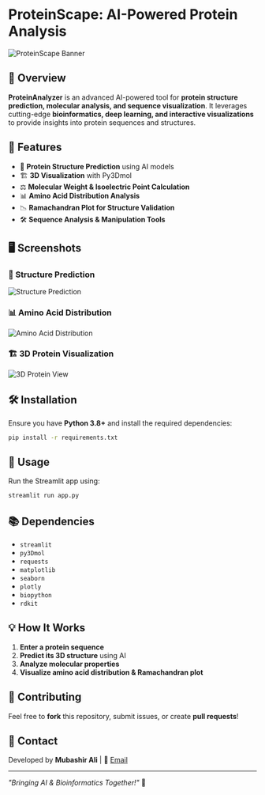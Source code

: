 # ProteinScape: AI-Powered Protein Analysis

![ProteinScape Banner](logo.jpg)

## 🚀 Overview
**ProteinAnalyzer** is an advanced AI-powered tool for **protein structure prediction, molecular analysis, and sequence visualization**. It leverages cutting-edge **bioinformatics, deep learning, and interactive visualizations** to provide insights into protein sequences and structures.

## 🎯 Features
- 🔬 **Protein Structure Prediction** using AI models
- 🏗 **3D Visualization** with Py3Dmol
- ⚖ **Molecular Weight & Isoelectric Point Calculation**
- 📊 **Amino Acid Distribution Analysis**
- 📉 **Ramachandran Plot for Structure Validation**
- 🛠 **Sequence Analysis & Manipulation Tools**

## 🖥️ Screenshots

### 🔬 Structure Prediction
![Structure Prediction](img2.png)

### 📊 Amino Acid Distribution
![Amino Acid Distribution](img1.png)

### 🏗 3D Protein Visualization
![3D Protein View](img3.png)

## 🛠 Installation
Ensure you have **Python 3.8+** and install the required dependencies:

```bash
pip install -r requirements.txt
```

## 🚀 Usage
Run the Streamlit app using:

```bash
streamlit run app.py
```

## 📚 Dependencies
- `streamlit`
- `py3Dmol`
- `requests`
- `matplotlib`
- `seaborn`
- `plotly`
- `biopython`
- `rdkit`

## 💡 How It Works
1. **Enter a protein sequence**
2. **Predict its 3D structure** using AI
3. **Analyze molecular properties**
4. **Visualize amino acid distribution & Ramachandran plot**

## 🤝 Contributing
Feel free to **fork** this repository, submit issues, or create **pull requests**!

## 📧 Contact
Developed by **Mubashir Ali** | 📩 [Email](mailto:mubashirali1837@gmail.com)

---
_"Bringing AI & Bioinformatics Together!"_ 🧬

